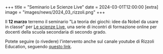 +++
title = "Seminario Le Scienze Live"
date = 2024-03-01T12:00:00
[extra]
image = "images/news/2024_03_rizzoli.png"
+++

Il **12 marzo** terremo il seminario "La teoria dei giochi: idee da Nobel da usare in classe" per [Le scienze Live][1],
una serie di incontri di formazione online per docenti della scuola secondaria di secondo grado.
  
Potete seguire (o rivedere) l'intervento anche sul canale youtube di Rizzoli Education, seguendo [questo link][2].

[1]: https://www.rizzolieducation.it/eventi/la-teoria-dei-giochi-idee-da-nobel-da-usare-in-classe/
[2]: https://www.youtube.com/watch?v=oJ4-g9Dwevs&t=4s

